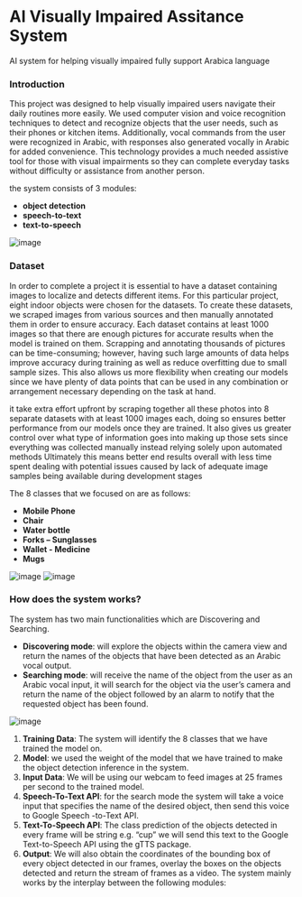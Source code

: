 # AI Visually Impaired Assitance System
AI system for helping visually impaired fully support Arabica language


### Introduction
This project was designed to help visually impaired users navigate their daily routines more easily. We used computer vision and voice recognition techniques to detect and recognize objects that the user needs, such as their phones or kitchen items. Additionally, vocal commands from the user were recognized in Arabic, with responses also generated vocally in Arabic for added convenience. This technology provides a much needed assistive tool for those with visual impairments so they can complete everyday tasks without difficulty or assistance from another person.


the system consists of 3 modules:
* **object detection**
* **speech-to-text**
* **text-to-speech**

![image](https://user-images.githubusercontent.com/67844129/224345124-7212ea32-9658-475c-ab10-d92d24df29b6.png)




### Dataset

In order to complete a project it is essential to have a dataset containing images to localize and detects different items. For this particular project, eight indoor objects were chosen for the datasets. To create these datasets, we scraped images from various sources and then manually annotated them in order to ensure accuracy. Each dataset contains at least 1000 images so that there are enough pictures for accurate results when the model is trained on them. 
Scrapping and annotating thousands of pictures can be time-consuming; however, having such large amounts of data helps improve accuracy during training as well as reduce overfitting due to small sample sizes. This also allows us more flexibility when creating our models since we have plenty of data points that can be used in any combination or arrangement necessary depending on the task at hand. 


 it take extra effort upfront by scraping together all these photos into 8 separate datasets with at least 1000 images each, doing so ensures better performance from our models once they are trained. It also gives us greater control over what type of information goes into making up those sets since everything was collected manually instead relying solely upon automated methods Ultimately this means better end results overall with less time spent dealing with potential issues caused by lack of adequate image samples being available during development stages


The 8 classes that we focused on are as follows:
* **Mobile Phone** 
* **Chair**
*  **Water bottle**
*  **Forks – Sunglasses**
*   **Wallet - Medicine** 
*   **Mugs**

![image](https://user-images.githubusercontent.com/67844129/224348235-81c647fa-bc13-44d2-b306-77a1747b3f24.png)
![image](https://user-images.githubusercontent.com/67844129/224348629-eded1948-b8ef-4abc-bf19-06d57255b262.png)


  ### How does the system works?
  
 The system has two main functionalities which are Discovering and Searching.
* **Discovering mode**: will explore the objects within the camera view and return the
names of the objects that have been detected as an Arabic vocal output.
* **Searching mode**: will receive the name of the object from the user as an Arabic vocal
input, it will search for the object via the user’s camera and return the name of the
object followed by an alarm to notify that the requested object has been found.

![image](https://user-images.githubusercontent.com/67844129/224355007-3af139b8-bf95-40b3-979c-616a3dbce508.png)

1. **Training Data**: The system will identify the 8 classes that we have trained the model
on.
2. **Model**: we used the weight of the model that we have  trained to make the
object detection inference in the system.
3. **Input Data**: We will be using our webcam to feed images at 25 frames per second to
the trained model.
4. **Speech-To-Text API**: for the search mode the system will take a voice input that
specifies the name of the desired object, then send this voice to Google Speech -to-Text
API.
5. **Text-To-Speech API**: The class prediction of the objects detected in every frame will
be string e.g. “cup” we will send this text to the Google Text-to-Speech API using the
gTTS package.
6. **Output**: We will also obtain the coordinates of the bounding box of every object
detected in our frames, overlay the boxes on the objects detected and return the stream
of frames as a video.
The system mainly works by the interplay between the following modules:
